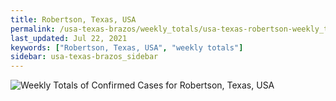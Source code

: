 ```yaml
---
title: Robertson, Texas, USA
permalink: /usa-texas-brazos/weekly_totals/usa-texas-robertson-weekly_totals.html
last_updated: Jul 22, 2021
keywords: ["Robertson, Texas, USA", "weekly totals"]
sidebar: usa-texas-brazos_sidebar
---
```


![Weekly Totals of Confirmed Cases for Robertson, Texas, USA](/covid_tracker/images/graphs/usa-texas-robertson-weekly_totals_graph.png)
